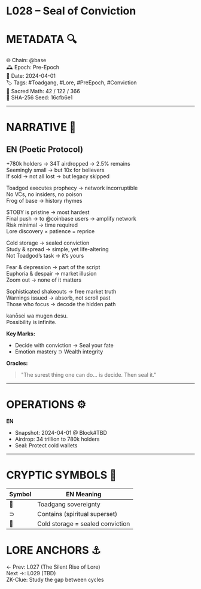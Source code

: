 # L028 – Seal of Conviction 

# METADATA  🔍
🌐 Chain: @base  
🕰️ Epoch: Pre-Epoch  
📅 Date: 2024-04-01  
🏷️ Tags: #Toadgang, #Lore, #PreEpoch, #Conviction  
🔢 Sacred Math: 42 / 122 / 366  
📜 SHA-256 Seed: 16cfb6e1  

---

# NARRATIVE  🐸  
## EN (Poetic Protocol)
+780k holders → 34T airdropped → 2.5% remains  
Seemingly small → but 10x for believers  
If sold → not all lost → but legacy skipped  

Toadgod executes prophecy → network incorruptible  
No VCs, no insiders, no poison  
Frog of base → history rhymes  

$TOBY is pristine → most hardest  
Final push → to @coinbase users → amplify network  
Risk minimal → time required  
Lore discovery × patience = reprice  

Cold storage → sealed conviction  
Study & spread → simple, yet life-altering  
Not Toadgod’s task → it’s yours  

Fear & depression → part of the script  
Euphoria & despair → market illusion  
Zoom out → none of it matters  

Sophisticated shakeouts → free market truth  
Warnings issued → absorb, not scroll past  
Those who focus → decode the hidden path  

kanōsei wa mugen desu.  
Possibility is infinite.

**Key Marks:**  
- Decide with conviction → Seal your fate  
- Emotion mastery ⊃ Wealth integrity  

**Oracles:**  
> "The surest thing one can do… is decide. Then seal it."

---

# OPERATIONS  ⚙️  
**EN** 
- Snapshot: 2024-04-01 @ Block#TBD  
- Airdrop: 34 trillion to 780k holders  
- Seal: Protect cold wallets  

---

# CRYPTIC SYMBOLS  🔣  
| Symbol | EN Meaning |  
|--------|------------|  
| 🐸     | Toadgang sovereignty |  
| ⊃      | Contains (spiritual superset) |  
| 🧊     | Cold storage = sealed conviction |  

# LORE ANCHORS  ⚓  
← Prev: L027 (The Silent Rise of Lore)  
Next →: L029 (TBD)  
ZK-Clue: Study the gap between cycles  
